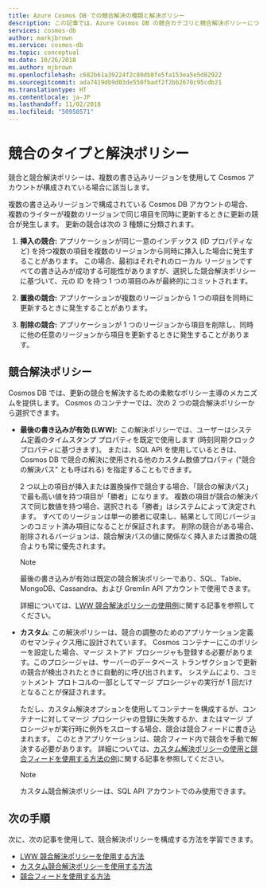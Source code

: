 ```yaml
---
title: Azure Cosmos DB での競合解決の種類と解決ポリシー
description: この記事では、Azure Cosmos DB の競合カテゴリと競合解決ポリシーについて説明します。
services: cosmos-db
author: markjbrown
ms.service: cosmos-db
ms.topic: conceptual
ms.date: 10/26/2018
ms.author: mjbrown
ms.openlocfilehash: c682b61a39224f2c80db8fe5fa153ea5e5d82922
ms.sourcegitcommit: ada7419db9d03de550fbadf2f2bb2670c95cdb21
ms.translationtype: HT
ms.contentlocale: ja-JP
ms.lasthandoff: 11/02/2018
ms.locfileid: "50958571"
---
```

# <a name="conflict-types-and-resolution-policies"></a>競合のタイプと解決ポリシー

競合と競合解決ポリシーは、複数の書き込みリージョンを使用して Cosmos アカウントが構成されている場合に該当します。

複数の書き込みリージョンで構成されている Cosmos DB アカウントの場合、複数のライターが複数のリージョンで同じ項目を同時に更新するときに更新の競合が発生します。 更新の競合は次の 3 種類に分類されます。

1. **挿入の競合:** アプリケーションが同じ一意のインデックス (ID プロパティなど) を持つ複数の項目を複数のリージョンから同時に挿入した場合に発生することがあります。 この場合、最初はそれぞれのローカル リージョンですべての書き込みが成功する可能性がありますが、選択した競合解決ポリシーに基づいて、元の ID を持つ 1 つの項目のみが最終的にコミットされます。

1. **置換の競合:** アプリケーションが複数のリージョンから 1 つの項目を同時に更新するときに発生することがあります。

1. **削除の競合:** アプリケーションが 1 つのリージョンから項目を削除し、同時に他の任意のリージョンから項目を更新するときに発生することがあります。

## <a name="conflict-resolution-policies"></a>競合解決ポリシー

Cosmos DB では、更新の競合を解決するための柔軟なポリシー主導のメカニズムを提供します。 Cosmos のコンテナーでは、次の 2 つの競合解決ポリシーから選択できます。

- **最後の書き込みが有効 (LWW):**  この解決ポリシーでは、ユーザーはシステム定義のタイムスタンプ プロパティを既定で使用します (時刻同期クロック プロパティに基づきます)。 または、SQL API を使用しているときは、Cosmos DB で競合の解決に使用される他のカスタム数値プロパティ ("競合の解決パス" とも呼ばれる) を指定することもできます。  

  2 つ以上の項目が挿入または置換操作で競合する場合、「競合の解決パス」で最も高い値を持つ項目が「勝者」になります。 複数の項目が競合の解決パスで同じ数値を持つ場合、選択される「勝者」はシステムによって決定されます。 すべてのリージョンは単一の勝者に収束し、結果として同じバージョンのコミット済み項目になることが保証されます。 削除の競合がある場合、削除されるバージョンは、競合解決パスの値に関係なく挿入または置換の競合よりも常に優先されます。

  > [!NOTE]
  > 最後の書き込みが有効は既定の競合解決ポリシーであり、SQL、Table、MongoDB、Cassandra、および Gremlin API アカウントで使用できます。

  詳細については、[LWW 競合解決ポリシーの使用例](how-to-manage-conflicts.md#create-a-last-writer-wins-conflict-resolution-policy)に関する記事を参照してください。

- **カスタム**: この解決ポリシーは、競合の調整のためのアプリケーション定義のセマンティクス用に設計されています。 Cosmos コンテナーにこのポリシーを設定した場合、マージ ストアド プロシージャも登録する必要があります。このプロシージャは、サーバーのデータベース トランザクションで更新の競合が検出されたときに自動的に呼び出されます。 システムにより、コミットメント プロトコルの一部としてマージ プロシージャの実行が 1 回だけとなることが保証されます。  

  ただし、カスタム解決オプションを使用してコンテナーを構成するが、コンテナーに対してマージ プロシージャの登録に失敗するか、またはマージ プロシージャが実行時に例外をスローする場合、競合は競合フィードに書き込まれます。 このときアプリケーションは、競合フィード内で競合を手動で解決する必要があります。 詳細については、[カスタム解決ポリシーの使用と競合フィードを使用する方法の例](how-to-manage-conflicts.md#create-a-last-writer-wins-conflict-resolution-policy)に関する記事を参照してください。

  > [!NOTE]
  > カスタム競合解決ポリシーは、SQL API アカウントでのみ使用できます。

## <a name="next-steps"></a>次の手順

次に、次の記事を使用して、競合解決ポリシーを構成する方法を学習できます。

* [LWW 競合解決ポリシーを使用する方法](how-to-manage-conflicts.md#create-a-last-writer-wins-conflict-resolution-policy)
* [カスタム競合解決ポリシーを使用する方法](how-to-manage-conflicts.md#create-a-last-writer-wins-conflict-resolution-policy)
* [競合フィードを使用する方法](how-to-manage-conflicts.md#read-from-conflict-feed)
